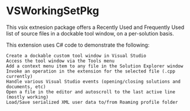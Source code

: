 VSWorkingSetPkg
===============

This vsix extnesion package offers a Recently Used and Frequently Used list of source files in a dockable tool window, on a per-solution basis. 

This extension uses C# code to demonstrate the following:

    Create a dockable custom tool window in Visual Studio
    Access the tool window via the Tools menu
    Add a context menu item to any file in the Solution Explorer window
    Invoke an operation in the extension for the selected file (.cpp currently)
    Handle various Visual Studio events (opening/closing solutions and documents, etc)
    Open a file in the editor and autoscroll to the last active line (mostly working)
    Load/Save serialized XML user data to/from Roaming profile folder 
